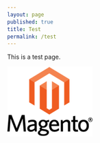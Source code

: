 ```yaml
---
layout: page
published: true
title: Test
permalink: /test
---
```


This is a test page.

![Magento-Logo.png](/assets/uploads/Magento-Logo.png)
